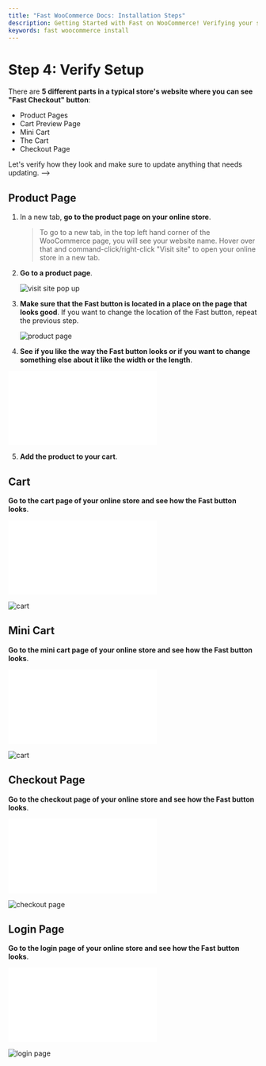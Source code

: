 ```yaml
---
title: "Fast WooCommerce Docs: Installation Steps"
description: Getting Started with Fast on WooCommerce! Verifying your set up.
keywords: fast woocommerce install
---
```


# Step 4: Verify Setup

There are **5 different parts in a typical store's website where you can see "Fast Checkout" button**:

- Product Pages
- Cart Preview Page
- Mini Cart
- The Cart
- Checkout Page

Let's verify how they look and make sure to update anything that needs updating. -->

## Product Page

1. In a new tab, **go to the product page on your online store**.

   > To go to a new tab, in the top left hand corner of the WooCommerce page, you will see your website name. Hover over that and command-click/right-click "Visit site" to open your online store in a new tab.

2. **Go to a product page**.

   ![visit site pop up](images/woocommerce-install6.png)

3. **Make sure that the Fast button is located in a place on the page that looks good**. If you want to change the location of the Fast button, repeat the previous step.

   ![product page](images/woocommerce-install7.png)

4. **See if you like the way the Fast button looks or if you want to change something else about it like the width or the length**.

<embed src="/reusables/for-developers/_platform_woocommerce_refer_to_custom_button_styling_page.md" />

5. **Add the product to your cart**.

## Cart

**Go to the cart page of your online store and see how the Fast button looks**.

<embed src="/reusables/for-developers/_platform_woocommerce_refer_to_custom_button_styling_page.md" />

![cart](images/woocommerce-install8.png)

## Mini Cart

**Go to the mini cart page of your online store and see how the Fast button looks**.

<embed src="/reusables/for-developers/_platform_woocommerce_refer_to_custom_button_styling_page.md" />

![cart](images/woocommerce-install9.png)

## Checkout Page

**Go to the checkout page of your online store and see how the Fast button looks**.

<embed src="/reusables/for-developers/_platform_woocommerce_refer_to_custom_button_styling_page.md" />

![checkout page](images/woocommerce-install10.png)

## Login Page

**Go to the login page of your online store and see how the Fast button looks**.

<embed src="/reusables/for-developers/_platform_woocommerce_refer_to_custom_button_styling_page.md" />

![login page](images/woocommerce-install11.png)
